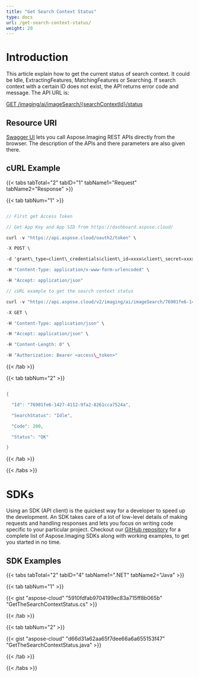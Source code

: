 ```yaml
---
title: "Get Search Context Status"
type: docs
url: /get-search-context-status/
weight: 20
---
```


# **Introduction**
This article explain how to get the current status of search context. It could be Idle, ExtractingFeatures, MatchingFeatures or Searching. If search context with a certain ID does not exist, the API returns error code and message. The API URL is:

[GET /imaging/ai/imageSearch/{searchContextId}/status](https://apireference.aspose.cloud/imaging/#/SearchContext/GetImageSearchStatus)
## **Resource URI**
[Swagger UI](https://apireference.aspose.cloud/imaging/#/SearchContext/GetImageSearchStatus) lets you call Aspose.Imaging REST APIs directly from the browser. The description of the APIs and there parameters are also given there.
## **cURL Example**
{{< tabs tabTotal="2" tabID="1" tabName1="Request" tabName2="Response" >}}

{{< tab tabNum="1" >}}

```java

// First get Access Token

// Get App Key and App SID from https://dashboard.aspose.cloud/

curl -v "https://api.aspose.cloud/oauth2/token" \

-X POST \

-d 'grant\_type=client\_credentials&client\_id=xxxx&client\_secret=xxxx' \

-H "Content-Type: application/x-www-form-urlencoded" \

-H "Accept: application/json"

// cURL example to get the search context status

curl -v "https://api.aspose.cloud/v2/imaging/ai/imageSearch/76901fe6-1427-4112-9fa2-8261cca7524a/status" \

-X GET \

-H "Content-Type: application/json" \

-H "Accept: application/json" \

-H "Content-Length: 0" \

-H "Authorization: Bearer <access\_token>"

```

{{< /tab >}}

{{< tab tabNum="2" >}}

```java

{

  "Id": "76901fe6-1427-4112-9fa2-8261cca7524a",

  "SearchStatus": "Idle",

  "Code": 200,

  "Status": "OK"

}

```

{{< /tab >}}

{{< /tabs >}}
# **SDKs**
Using an SDK (API client) is the quickest way for a developer to speed up the development. An SDK takes care of a lot of low-level details of making requests and handling responses and lets you focus on writing code specific to your particular project. Checkout our [GitHub repository](https://github.com/aspose-imaging-cloud) for a complete list of Aspose.Imaging SDKs along with working examples, to get you started in no time.
## **SDK Examples**
{{< tabs tabTotal="2" tabID="4" tabName1=".NET" tabName2="Java" >}}

{{< tab tabNum="1" >}}

{{< gist "aspose-cloud" "5910fdfab9704199ec83a715ff8b065b" "GetTheSearchContextStatus.cs" >}}

{{< /tab >}}

{{< tab tabNum="2" >}}

{{< gist "aspose-cloud" "d66d31a62aa65f7dee66a6a655153f47" "GetTheSearchContextStatus.java" >}}

{{< /tab >}}

{{< /tabs >}}
